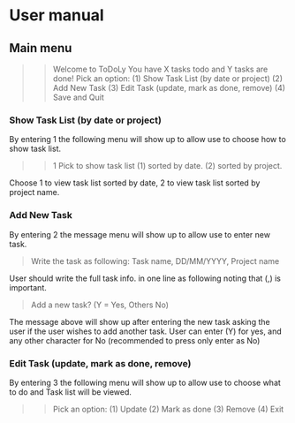 # User manual

## Main menu

>> Welcome to ToDoLy 
>> You have X tasks todo and Y tasks are done! 
>> Pick an option: 
>> (1) Show Task List (by date or project) 
>> (2) Add New Task 
>> (3) Edit Task (update, mark as done, remove) 
>> (4) Save and Quit


### Show Task List (by date or project)

By entering 1 the following menu will show up to allow use
to choose how to show task list.

>> 1
Pick to show task list 
(1) sorted by date. 
(2) sorted by project.

Choose 1 to view task list sorted by date, 2 to view task
list sorted by project name.

### Add New Task 

By entering 2 the message menu will show up to allow use
to enter new task.

>Write the task as following:
 Task name, DD/MM/YYYY, Project name

User should write the full task info. in one line as following
noting that (,) is important.

>Add a new task? (Y = Yes, Others No)

The message above will show up after entering the new task
asking the user if the user wishes to add another task.
User can enter (Y) for yes, and any other character for No 
(recommended to press only enter as No)

### Edit Task (update, mark as done, remove)

By entering 3 the following menu will show up to allow use
to choose what to do and Task list will be viewed.

>> Pick an option: 
>> (1) Update 
>> (2) Mark as done 
>> (3) Remove 
>> (4) Exit 

